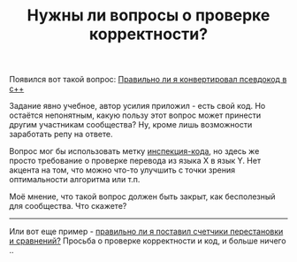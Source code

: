 ﻿---
title: "Нужны ли вопросы о проверке корректности?"
se.owner.user_id: 176217
se.owner.display_name: "αλεχολυτ"
se.owner.link: "https://ru.meta.stackoverflow.com/users/176217/%ce%b1%ce%bb%ce%b5%cf%87%ce%bf%ce%bb%cf%85%cf%84"
se.link: "https://ru.meta.stackoverflow.com/questions/11366/%d0%9d%d1%83%d0%b6%d0%bd%d1%8b-%d0%bb%d0%b8-%d0%b2%d0%be%d0%bf%d1%80%d0%be%d1%81%d1%8b-%d0%be-%d0%bf%d1%80%d0%be%d0%b2%d0%b5%d1%80%d0%ba%d0%b5-%d0%ba%d0%be%d1%80%d1%80%d0%b5%d0%ba%d1%82%d0%bd%d0%be%d1%81%d1%82%d0%b8"
se.question_id: 11366
se.post_type: question
---
<p>Появился вот такой вопрос: <a href="https://ru.stackoverflow.com/q/1246458/176217">Правильно ли я конвертировал псевдокод в c++</a></p>
<p>Задание явно учебное, автор усилия приложил - есть свой код. Но остаётся непонятным, какую пользу этот вопрос может принести другим участникам сообщества? Ну, кроме лишь возможности заработать репу на ответе.</p>
<p>Вопрос мог бы использовать метку <a href="https://ru.stackoverflow.com/questions/tagged/%d0%b8%d0%bd%d1%81%d0%bf%d0%b5%d0%ba%d1%86%d0%b8%d1%8f-%d0%ba%d0%be%d0%b4%d0%b0" class="post-tag" title="показать вопросы с меткой [инспекция-кода]" rel="tag">инспекция-кода</a>, но здесь же просто требование о проверке перевода из языка X в язык Y. Нет акцента на том, что можно что-то улучшить с точки зрения оптимальности алгоритма или т.п.</p>
<p>Моё мнение, что такой вопрос должен быть закрыт, как бесполезный для сообщества. Что скажете?</p>
<hr />
<p>Или вот еще пример - <a href="https://ru.stackoverflow.com/questions/1248493">правильно ли я поставил счетчики перестановки и сравнений?</a> Просьба о проверке корректности и код, и больше ничего ..</p>
